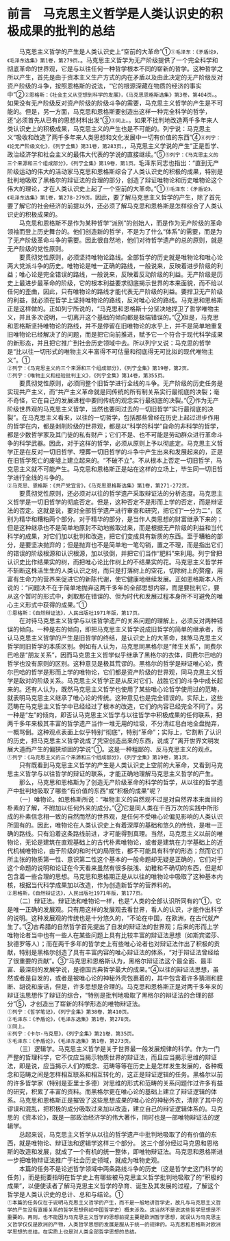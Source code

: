 # 前言　马克思主义哲学是人类认识史的积极成果的批判的总结

　　马克恩主义哲学的产生是人类认识史上“空前的大革命”①`①毛泽东：《矛盾论》，《毛泽东选集》第1卷，第279页。`。马克思主义哲学为无产阶级提供了一个完全科学和彻底革命的世界观，它是与以往任何一种哲学根本不同的崭新的哲学。这种哲学之所以产生，首先是由于资本主义生产方式的内在矛盾以及由此决定的无产阶级反对资产阶级的斗争，按照恩格斯的说法，“它的根源深藏在物质的经济的事实中”②`②恩格斯：《社会主义从空想到科学的发展》，《马克思恩格斯选集》第3卷，第404页。`。如果没有无产阶级反对资产阶级的阶级斗争的需要，马克思主义哲学的产生是不可能的。但是，另一方面，马克思和恩格斯要创造出这样一种完全科学的哲学，还“必须首先从已有的思想材料出发”③`③同上。`。如果不批判地改造两千多年来人类认识史上的积极成果，马克思主义的产生也是不可能的。列宁说：马克思主义“吸收和改造了两千多年来人类思想和文化发展中一切有价值的东西”④`④列宁：《论无产阶级文化》，《列宁全集》第31卷，第283页。`，马克思主义学说的产生“正是哲学、政治经济学和社会主义的最伟大代表的学说的直接继续。”⑤`⑤列宁：《马克思主义的三个来源和三个组成部分》，《列宁全集》第19卷，第1页。`毛泽东同志也指出：“直到无产阶级运动的伟大的活动家马克思和恩格斯综合了人类认识史的积极的成果，特别是批判地吸取了黑格尔的辩证法的合理的部分，创造了辩证唯物论和历史唯物论这个伟大的理论，才在人类认识史上起了一个空前的大革命。”①`①毛泽东：《矛盾论》，《毛泽东选集》第1卷，第278-279页。`因此，要了解马克思主义哲学的产生，除了首先要了解它的社会经济的前提以外，还必须了解马克思和恩格斯是怎样综合了人类认识史的积极成果的。\
　　马克思和恩格斯不是作为某种哲学“派别”的创始人，而是作为无产阶级的革命领袖而登上历史舞台的。他们创造新的哲学，不是为了什么“体系”的需要，而是为了无产阶级革命斗争的需要。因此很自然地，他们对待哲学遗产的总的原则，就是无产阶级的党性原则。\
　　要贯彻党性原则，必须坚持唯物论路线。全部哲学的历史就是唯物论和唯心论两大党派斗争的历史。唯物论是唯一正确的路线，一般说来，反映着进步阶级的利益；唯心论是完全错误的路线，一般说来，反映着反动阶级的利益。无产阶级是历史上最进步最革命的阶级，它的根本利益要求彻底揭示世界的本来面貌，而不给以任何的歪曲，因此，只有唯物论的路线才能代表无产阶级的利益。要捍卫无产阶级的利益，就必须在哲学上坚持唯物论的路线，反对唯心论的路线。马克思和恩格斯正是这样做的。正如列宁所说的，“马克思和恩格斯十分坚决地捍卫了哲学唯物主义，并且多次说明，一切离开这个基础的倾向都是极端错误的。”②但是，马克思和恩格斯坚持唯物论的路线，并不是停留在旧唯物论的水乎上，并不是简单地重复旧唯物论已经解决了的问题，而是把它向前推进，赋予它一个符合于现代科学成果的新形态，并且把它推广到社会历史领域中去。所以列宁又说：马克思的哲学是“比以往一切形式的唯物主义丰富得不可估量和彻底得无可比拟的现代唯物主义”。①\
`②列宁：《马克思主义的三个来源和三个组成部分》，《列宁全集》第19卷，第2页。`\
`①列宁：《唯物主义和经验批判主义》，《列宁全集》第14卷，第355页。`\
　　要贯彻党性原则，必须同整个旧哲学进行全线的斗争。无产阶级的历史任务是实现共产主义，而“共产主义革命就是同传统的所有制关系实行最彻底的决裂；毫不奇怪，它在自己的发展进程中要同传统的观念实行最彻底的决裂。”②作为无产阶级世界观的马克思主义哲学，当然也要同过去的一切旧哲学“实行最彻底的决裂”。在马克思主义看来，以往的一切哲学，包括那些曾经在历史上起过进步作用的哲学在内，都是剥削阶级的世界观，都是以“科学的科学”自命的非科学的哲学，都是少数哲学家及其门徒的私有财产；它们不是、也不可能是劳动群众进行革命斗争的科学武器。因此，对于这样的哲学，必须从原则上予以彻底定。马克思主义哲学正是在反对一切旧哲学、埋葬一切旧哲学的斗争中产生出来和发展起来的，正是在旧哲学死亡的废墟上建立起来的。“不破不立”。不从根本上否定一切旧哲学，马克思主义就不可能产生。马克思和恩格斯正是站在这样的立场上，毕生同一切旧哲学进行全线的斗争的。\
`②马克思、恩格斯：《共产党宜言》，《马克思恩格斯选集》第1卷，第271-272页。`\
　　要贯彻党性原则，还必须对以往的哲学遗产采取辩证法的分析态度。马克思主义哲学是一切旧哲学的彻底否定。但是，这种否定不是形而上学的否定，而是辩证法的否定。这就是说，要对全部哲学遗产进行审查和研究，把它们“一分为二”，区别为精华和糟粕两个部分。对于精华的部分，是当作人类思想的财富继承下来的；但是这种继承也不是简单地原封不动地搬取过来，而是根据无产阶级的利益和当代科学的成果，对它们加以批判和改造，把它们变成具有新质的东西。至于糟粕的部分，是要坚决抛弃的；但是抛弃也不是简单地一笔勾销，置之不理，而是指出它们的错误的阶级根源和认识根源，加以驳倒，并把它们当作“肥料”来利用。列宁曾把认识史比作结果实的树，而把唯心论比作树上的不结果实的花。马克思主义哲学并不斩断这株活生生的人类认识之树，而只是打落树上的空花，切除树上的赘瘤，用富有生命力的营养来促进它的新陈代谢，使它健康地继续发展。正如恩格斯本人所说的：“问题决不在于简单地抛弃这两千多年的全部思想内容，而是要批判它，要从这个暂时的形式中，剥取那在错误的、但为时代和发展过程本身所不可避免的唯心主义形式中获得的成果。”①\
`①恩格斯：《自然辩证法》，人民出版社1971年版，第17页。`\
　　在对待马克思主义哲学与以往哲学遗产的关系问题的理解上，必须反对两种错误的倾向。一种是右的倾向，即把马克思主义哲学说成旧哲学的简单的继承者，否认马克思主义哲学的产生是旧哲学的终结，是认识史上的大革命，抹煞马克思主义哲学同旧哲学的本质区别。例如有人认为，马克思同黑格尔是“师生关系”，同费尔巴哈是“朋友关系”，因而马克思主义哲学似乎继承了黑格尔的衣体，同费尔巴哈的哲学也没有原则的区别。这种意见是极其荒谬的。黑格尔的哲学是辩证唯心论，费尔巴哈的哲学是形而上学的唯物论，它们都是资产阶级的世界观，同马克思主义哲学是敌对的阶级关系。马克思主义哲学正是从反对它们、战胜它们的斗争中成长起来的。还有人认为，既然马克思主义哲学也使用了某些唯心论哲学使用过的范畴，就表明马克思主义继承了唯心论的传统。这种意见也是完全错误的。实际上，这些范畴在马克思主义哲学中已经经过了根本的改造，它们的内容已经完全不同了。另一种是“左”的倾向，即否认马克思主义哲学与以往哲学中积极成果的任何联系，把两千多年来极其丰富的哲学遗产当作一堆无用的垃圾，不分清红皂白地全盘抛弃，一概骂倒。这种观点表面上似乎特别“彻底”，特别“革命”；实际上，它割断了认识的历史，把马克思主义哲学说成了凭空创造出来的东西，说成了“离开世界文明发展大道而产生的偏狭顽固的学说”①。这是一种粗鄙的、反马克思主义的观点。\
`①列宁：《马克思主义的三个来源和三个组成部分》，《列宁全集》第19卷，第1页。`\
　　只有既看到马克思主义哲学的产生是人类认识史上空前的大革命，又看到马克思主义哲学与以往哲学的辩证的联系，才能正确地理解马克思主义哲学的产生。\
　　那么，马克思和恩格斯为了创造无产阶级革命的科学的哲学，从以往的哲学遗产中批判地吸取了哪些“有价值的东西”或“积极的成果”呢？\
　　（一）唯物论。如恩格斯所说：“唯物主义的自然观不过是对自然界本来面目的朴素的了解，不附加以任何外来的成分。”②它是同人类在千百万次的实践中所形成的朴素信念相一致的自然而然的世界观，是任何不受唯心论偏见影响的人类认识所固有的。因此，唯物论在人类认识史上有着深厚的基础和悠久的传统，是唯一正确的路线。只有沿着这条路线前进，才可能得到真理。当然，马克思主义以前的唯物论，无论是建筑在直观基础上的古代朴素唯物论，或者是建筑在力学基础上的近代机械唯物论，由于阶级的和时代的局限性，都不可能具有科学的形态；然而它们所主张的物质第一性、意识第二性这个基本的一般命题却无疑是正确的，它们对于这个命题的说明和论证在今天看来虽然有很多肤浅、幼稚和不确切的东西，但是却包含着一些合理的思想。马克思和恩格期正是从以往的唯物论中吸取了这种基本内核，根据当代科学成果加以改造，作为创造新哲学的营养料的。\
`②恩格斯，《自然辩证法》，人民出版社1971年版，第177页。`\
　　（二）辩证法。辩证法和唯物论一样，也是“人类的全部认识所同有的”①，它是唯一正确的发展观。只有用这样的发展观去看世界，看人的认识，才能作出科学的说明。这种发展观的传统也是十分悠久的，“不论在中国，在欧洲，在古代就产生了。”②古希腊的自然哲学首先提出了自发的辩证法的世界观；后来的形而上学唯物论者当中也有一些人在某些问题上具有比较丰富的辩证法思想（如斯宾诺莎、狄德罗等人）；而在两千多年的哲学史上有些唯心论者也对辩证法作出了积极的贡献，特别是黑格尔创造了具有丰富内容的唯心辩证法的体系，“对于辩证法曾经给了很重要的贡献”。③“马克思和恩格斯认为，黑格尔辩证法这个最全面、最丰富、最深刻的发展学说，是德国古典哲学最大的成果。”④以往的辩证法思想，虽然或者是自发的，或者是被唯心论的神秘外壳包裹着的，其中包含着许多猜测和臆断、胡说和废话，但是，许多思想是合理的。马克思和恩格斯正是对两千多年来的辩证法思想作了辩证的综合，“特别是批判地吸取了黑格尔的辩证法的合理的部分”⑤，才创造出了崭新的科学形态的唯物辩证法。\
`①列宁：《哲学笔记》，《列宁全集》第38卷，第410页。`\
`②毛泽东：《矛盾论》，《毛泽东选集》第1卷，第278页。`\
`③同上。`\
`④列宁：《卡尔·马克思》，《列宁全集》第21卷，第35页。`\
`⑤毛泽东：《矛盾论》，《毛泽东选集》第1卷，第273页。`\
　　（三）逻辑学。马克思主义哲学是关于世界最一般发展规律的科学。作为一门严整的哲理科学，它不仅应当揭示物质世界的辩证法，而且应当揭示思维的辩证法，即是说，应当揭示人们的概念、范畴等等在历史上是怎样发生发展的，各种概念和范畴之间是怎样相互联系和相互转化的，这正是辩证逻辑的任务。黑格尔以前的许多哲学家（特别是亚里士多德）对思维的形式和范畴的关系问题作过许多有益的研究，积累了丰富的资料。而黑格尔更在唯心论的基础上建立了辩证逻辑的体系。马克思和恩格斯正是摧毁了这些思想成果的唯心论的神秘外衣，清除了其中的谬误和混乱，把积极的成分吸取过来加以改造，建立自己的辩证逻辑体系的。马克思的《资本论》，既是一部政治经济学的伟大著作，同时也是一部唯物辩证法的逻辑学。\
　　总起来说，马克思主义哲学从以往的哲学遗产中批判地吸取了的有价值的东西，就是唯物论、辩证法和逻辑学这样三个部分。 这三个部分经过马克思和恩格斯的改造和发展，就成了一个有机的统一整体，即唯物辩证法。马克思和恩格斯进一步把唯物辩证法推广于社会历史领域，就成为唯物史观。\
　　本篇的任务不是论述哲学领域中两条路线斗争的历史（这是哲学史这门科学的任务），而是扼要指明在哲学史上有哪些被马克思主义哲学批判地吸取了的“积极的成果”，以便使读者了解马克思主义哲学的孕育、诞生及其发展的过程，了解这个哲学是人类认识史的总计、总和与结论。①\
`①本篇的任务仅在于说明马克思主义哲学的产生，而不是一般地讲哲学史，故凡与马克思主义哲学的产生没有直接关系的哲学思想例如中国哲学史）概未涉及。这当然不是说这些哲学思想是不重要的。再则，也不能因为马克思主义哲学的思想前提主要是欧洲暂学思想，就误认为马克思主义哲学仅仅是欧洲的产物，人类哲学思想的发展是服从于统一的规律的。马克思和恩格斯对欧洲学思想的总结，在实质上也是对人类全部哲学思想的总结。`
